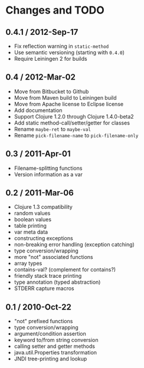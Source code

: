 # Changes and TODO

## 0.4.1 / 2012-Sep-17

* Fix reflection warning in `static-method`
* Use semantic versioning (starting with `0.4.0`)
* Require Leiningen 2 for builds

## 0.4 / 2012-Mar-02

* Move from Bitbucket to Github
* Move from Maven build to Leiningen build
* Move from Apache license to Eclipse license
* Add documentation
* Support Clojure 1.2.0 through Clojure 1.4.0-beta2
* Add static method-call/setter/getter for classes
* Rename `maybe-ret` to `maybe-val`
* Rename `pick-filename-name` to `pick-filename-only`

## 0.3 / 2011-Apr-01

* Filename-splitting functions
* Version information as a var


## 0.2 / 2011-Mar-06

* Clojure 1.3 compatibility
* random values
* boolean values
* table printing
* var meta data
* constructing exceptions
* non-breaking error handling (exception catching)
* type conversion/wrapping
* more "not" associated functions
* array types
* contains-val? (complement for contains?)
* friendly stack trace printing
* type annotation (typed abstraction)
* STDERR capture macros


## 0.1 / 2010-Oct-22

* "not" prefixed functions
* type conversion/wrapping
* argument/condition assertion
* keyword to/from string conversion
* calling setter and getter methods
* java.util.Properties transformation
* JNDI tree-printing and lookup
